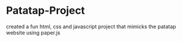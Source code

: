 # Patatap-Project


created a fun html, css and javascript project that mimicks the patatap website using paper.js
